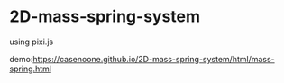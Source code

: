 # 2D-mass-spring-system
using pixi.js

demo:https://casenoone.github.io/2D-mass-spring-system/html/mass-spring.html
